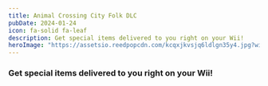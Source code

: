 ```yaml
---
title: Animal Crossing City Folk DLC
pubDate: 2024-01-24
icon: fa-solid fa-leaf
description: Get special items delivered to you right on your Wii!
heroImage: "https://assetsio.reedpopcdn.com/kcqxjkvsjq6ldlgn35y4.jpg?width=1200&height=1200&fit=bounds&quality=70&format=jpg&auto=webp"
---
```


### Get special items delivered to you right on your Wii!
